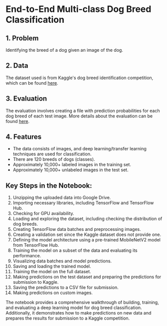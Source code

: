 # End-to-End Multi-class Dog Breed Classification

## 1. Problem
Identifying the breed of a dog given an image of the dog.

## 2. Data
The dataset used is from Kaggle's dog breed identification competition, which can be found [here](https://www.kaggle.com/c/dog-breed-identification/data).

## 3. Evaluation
The evaluation involves creating a file with prediction probabilities for each dog breed of each test image. More details about the evaluation can be found [here](https://www.kaggle.com/c/dog-breed-identification/overview/evaluation).

## 4. Features
- The data consists of images, and deep learning/transfer learning techniques are used for classification.
- There are 120 breeds of dogs (classes).
- Approximately 10,000+ labeled images in the training set.
- Approximately 10,000+ unlabeled images in the test set.

## Key Steps in the Notebook:
1. Unzipping the uploaded data into Google Drive.
2. Importing necessary libraries, including TensorFlow and TensorFlow Hub.
3. Checking for GPU availability.
4. Loading and exploring the dataset, including checking the distribution of dog breeds.
5. Creating TensorFlow data batches and preprocessing images.
6. Creating a validation set since the Kaggle dataset does not provide one.
7. Defining the model architecture using a pre-trained MobileNetV2 model from TensorFlow Hub.
8. Training the model on a subset of the data and evaluating its performance.
9. Visualizing data batches and model predictions.
10. Saving and loading the trained model.
11. Training the model on the full dataset.
12. Making predictions on the test dataset and preparing the predictions for submission to Kaggle.
13. Saving the predictions to a CSV file for submission.
14. Making predictions on custom images.

The notebook provides a comprehensive walkthrough of building, training, and evaluating a deep learning model for dog breed classification. Additionally, it demonstrates how to make predictions on new data and prepares the results for submission to a Kaggle competition.

